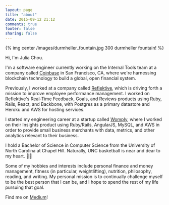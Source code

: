 ```yaml
---
layout: page
title: "about"
date: 2015-09-12 21:12
comments: true
footer: false
sharing: false
---
```


{% img center /images/durmheller_fountain.jpg 300 durmheller fountain! %}

<p>
  Hi, I'm Julia Chou.
</p>

<p>
  I'm a software engineer currently working on the Internal Tools team at a company called <a href='https://www.coinbase.com/' target='blank'>Coinbase</a> in San Francisco, CA, where we're harnessing blockchain technology to build a global, open financial system.
</p>

<p>
  Previously, I worked at a company called <a href='https://www.reflektive.com/' target='blank'>Reflektive</a>, which is driving forth a mission to improve employee performance management. I worked on Reflektive's Real-Time Feedback, Goals, and Reviews products using Ruby, Rails, React, and Backbone, with Postgres as a primary datastore and Heroku and AWS for hosting services.
</p>

<p>
  I started my engineering career at a startup called <a href='https://www.womply.com/' target='blank'>Womply</a>, where I worked on their Insights product using Ruby/Rails, AngularJS, MySQL, and AWS in order to provide small business merchants with data, metrics, and other analytics relevant to their business.
</p>

<p>
  I hold a Bachelor of Science in Computer Science from the University of North Carolina at Chapel Hill. Naturally, UNC basketball is near and dear to my heart. 🐏🏀
</p>

<p>
  Some of my hobbies and interests include personal finance and money management, fitness (in particular, weightlifting), nutrition, philosophy, reading, and writing. My personal mission is to continually challenge myself to be the best person that I can be, and I hope to spend the rest of my life pursuing that goal.
</p>

<p>
Find me on <a href='https://medium.com/@jpchou' target='blank'>Medium</a>!
</p>

